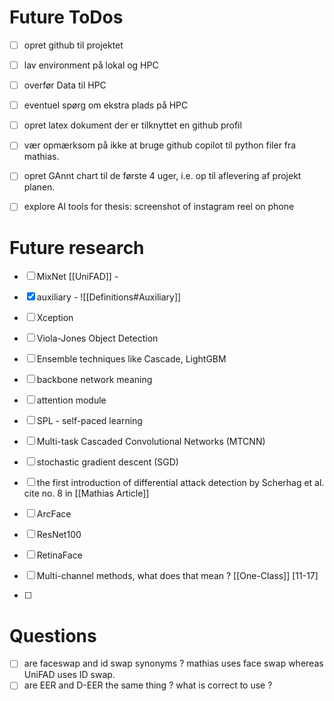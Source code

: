 # Future ToDos
- [ ] opret github til projektet
- [ ] lav environment på lokal og HPC 
- [ ] overfør Data til HPC 
- [ ] eventuel spørg om ekstra plads på HPC 
- [ ] opret latex dokument der er tilknyttet en github profil 
- [ ] vær opmærksom på ikke at bruge github copilot til python filer fra mathias. 
- [ ] opret GAnnt chart til de første 4 uger, i.e. op til aflevering af projekt planen. 
- [ ] explore AI tools for thesis: screenshot of instagram reel on phone 


# Future research
- [ ] MixNet [[UniFAD]]
      - 
- [x] auxiliary
      - ![[Definitions#Auxiliary]] 
 
- [ ] Xception
- [ ] Viola-Jones Object Detection
- [ ] Ensemble techniques like Cascade, LightGBM
- [ ] backbone network meaning 
- [ ] attention module 
- [ ] SPL - self-paced learning
- [ ] Multi-task Cascaded Convolutional Networks (MTCNN)
- [ ] stochastic gradient descent (SGD)
- [ ] the first introduction of differential attack detection by Scherhag et al. cite no. 8 in [[Mathias Article]]
- [ ] ArcFace
- [ ] ResNet100
- [ ] RetinaFace
- [ ] Multi-channel methods, what does that mean ? [[One-Class]] [11-17]
- [ ] 

# Questions
- [ ] are faceswap and id swap synonyms ? mathias uses face swap whereas UniFAD uses ID swap. 
- [ ] are EER and D-EER the same thing ? what is correct to use ? 
